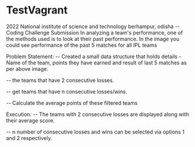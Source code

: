 # TestVagrant
2022 National institute of science and technology berhampur, odisha -- Coding Challenge Submission
In analyzing a team's performance, one of the methods used is to look at their past performance. In the image you could see performance of the past 5 matches for all IPL teams

Problem Statement:
-- Created a small data structure that holds details - Name of the team, points they have earned and result of last 5 matches as per above image.

-- the teams that have 2 consecutive losses.

-- get teams that have n consecutive losses/wins.

-- Calculate the average points of these filtered teams

Execution:
-- The teams with 2 consecutive losses are displayed along with their average score.

-- n number of consecutive losses and wins can be selected via options 1 and 2 respectively.

